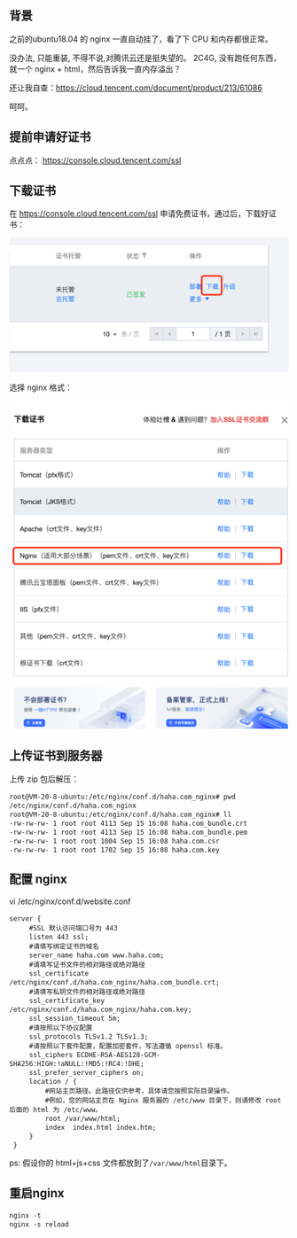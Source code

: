 ## 背景
之前的ubuntu18.04 的 nginx 一直自动挂了，看了下 CPU 和内存都很正常。

没办法, 只能重装, 不得不说,对腾讯云还是挺失望的。
2C4G, 没有跑任何东西，就一个 nginx + html，然后告诉我一直内存溢出？

还让我自查：https://cloud.tencent.com/document/product/213/61086

呵呵。

## 提前申请好证书
点点点： https://console.cloud.tencent.com/ssl

## 下载证书
在  https://console.cloud.tencent.com/ssl 申请免费证书，通过后，下载好证书：

![img.png](tx_nginx_https_1.png)

选择 nginx 格式：

![img_1.png](tx_nginx_https_2.png)

## 上传证书到服务器
上传 zip 包后解压：
```text
root@VM-20-8-ubuntu:/etc/nginx/conf.d/haha.com_nginx# pwd
/etc/nginx/conf.d/haha.com_nginx
root@VM-20-8-ubuntu:/etc/nginx/conf.d/haha.com_nginx# ll
-rw-rw-rw- 1 root root 4113 Sep 15 16:08 haha.com_bundle.crt
-rw-rw-rw- 1 root root 4113 Sep 15 16:08 haha.com_bundle.pem
-rw-rw-rw- 1 root root 1004 Sep 15 16:08 haha.com.csr
-rw-rw-rw- 1 root root 1702 Sep 15 16:08 haha.com.key
```

## 配置 nginx
vi /etc/nginx/conf.d/website.conf
```text
server {
     #SSL 默认访问端口号为 443
     listen 443 ssl;
     #请填写绑定证书的域名
     server_name haha.com www.haha.com;
     #请填写证书文件的相对路径或绝对路径
     ssl_certificate /etc/nginx/conf.d/haha.com_nginx/haha.com_bundle.crt;
     #请填写私钥文件的相对路径或绝对路径
     ssl_certificate_key /etc/nginx/conf.d/haha.com_nginx/haha.com.key;
     ssl_session_timeout 5m;
     #请按照以下协议配置
     ssl_protocols TLSv1.2 TLSv1.3;
     #请按照以下套件配置，配置加密套件，写法遵循 openssl 标准。
     ssl_ciphers ECDHE-RSA-AES128-GCM-SHA256:HIGH:!aNULL:!MD5:!RC4:!DHE;
     ssl_prefer_server_ciphers on;
     location / {
         #网站主页路径。此路径仅供参考，具体请您按照实际目录操作。
         #例如，您的网站主页在 Nginx 服务器的 /etc/www 目录下，则请修改 root 后面的 html 为 /etc/www。
         root /var/www/html;
         index  index.html index.htm;
     }
 }
```
ps: 假设你的 html+js+css 文件都放到了`/var/www/html`目录下。

## 重启nginx
```text
nginx -t
nginx -s reload
```
